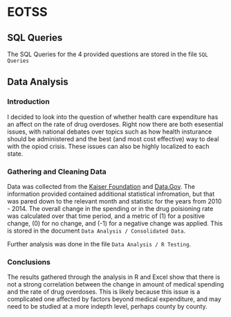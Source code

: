 # EOTSS

## SQL Queries

The SQL Queries for the 4 provided questions are stored in the file `SQL Queries`

## Data Analysis

### Introduction

I decided to look into the question of whether health care expenditure has an affect on the rate of drug overdoses. Right now there are both esesential issues, with national debates over topics such as how health insturance should be administered and the best (and most cost effective) way to deal with the opiod crisis. These issues can also be highly localized to each state. 

### Gathering and Cleaning Data

Data was collected from the [Kaiser Foundation](https://www.kff.org/other/state-indicator/health-spending-per-capita/?currentTimeframe=0&sortModel=%7B%22colId%22:%22Location%22,%22sort%22:%22asc%22%7D) and [Data.Gov](https://catalog.data.gov/dataset/drug-poisoning-mortality-by-state-united-states). The information provided contained additional statistical infromation, but that was pared down to the relevant month and statistic for the years from 2010 - 2014. The overall change in the spending or in the drug poisioning rate was calculated over that time period, and a metric of (1) for a positive change, (0) for no change, and (-1) for a negative change was applied. This is stored in the document `Data Analysis / Consolidated Data`.

Further analysis was done in the file `Data Analysis / R Testing`. 

### Conclusions

The results gathered through the analysis in R and Excel show that there is not a strong correlation between the change in amount of medical spending and the rate of drug overdoses. This is likely because this issue is a complicated one affected by factors beyond medical expenditure, and may need to be studied at a more indepth level, perhaps county by county. 




